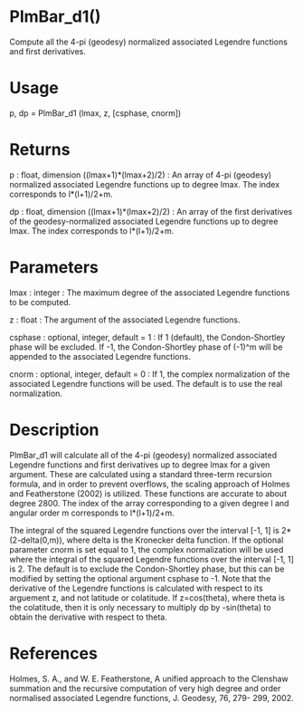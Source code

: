 # PlmBar_d1()

Compute all the 4-pi (geodesy) normalized associated Legendre functions and first derivatives.

# Usage

p, dp = PlmBar_d1 (lmax, z, [csphase, cnorm])

# Returns

p : float, dimension ((lmax+1)\*(lmax+2)/2)
:   An array of 4-pi (geodesy) normalized associated Legendre functions up to degree lmax. The index corresponds to l*(l+1)/2+m.

dp :  float, dimension ((lmax+1)\*(lmax+2)/2)
:   An array of the first derivatives of the geodesy-normalized associated Legendre functions up to degree lmax. The index corresponds to l*(l+1)/2+m.

# Parameters

lmax : integer
:   The maximum degree of the associated Legendre functions to be computed.

z : float
:   The argument of the associated Legendre functions.

csphase : optional, integer, default = 1
:   If 1 (default), the Condon-Shortley phase will be excluded. If -1, the Condon-Shortley phase of (-1)^m will be appended to the associated Legendre functions.

cnorm : optional, integer, default = 0
:   If 1, the complex normalization of the associated Legendre functions will be used. The default is to use the real normalization.

# Description

PlmBar_d1 will calculate all of the 4-pi (geodesy) normalized associated Legendre functions and first derivatives up to degree lmax for a given argument. These are calculated using a standard three-term recursion formula, and in order to prevent overflows, the scaling approach of Holmes and Featherstone (2002) is utilized. These functions are accurate to about degree 2800. The index of the array corresponding to a given degree l and angular order m corresponds to l*(l+1)/2+m.

The integral of the squared Legendre functions over the interval [-1, 1] is 2*(2-delta(0,m)), where delta is the Kronecker delta function. If the optional parameter cnorm is set equal to 1, the complex normalization will be used where the integral of the squared Legendre functions over the interval [-1, 1] is 2. The default is to exclude the Condon-Shortley phase, but this can be modified by setting the optional argument csphase to -1. Note that the derivative of the Legendre functions is calculated with respect to its arguement z, and not latitude or colatitude. If z=cos(theta), where theta is the colatitude, then it is only necessary to multiply dp by -sin(theta) to obtain the derivative with respect to theta.

# References

Holmes, S. A., and W. E. Featherstone, A unified approach to the Clenshaw
summation and the recursive computation of very high degree and
order normalised associated Legendre functions, J. Geodesy, 76, 279-
299, 2002.
